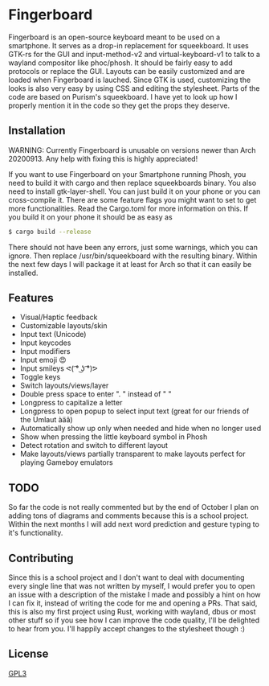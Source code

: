 # Fingerboard
Fingerboard is an open-source keyboard meant to be used on a smartphone. It serves as a drop-in replacement for squeekboard.
It uses GTK-rs for the GUI and input-method-v2 and virtual-keyboard-v1 to talk to a wayland compositor like phoc/phosh.
It should be fairly easy to add protocols or replace the GUI. Layouts can be easily customized and are loaded when Fingerboard is lauched.
Since GTK is used, customizing the looks is also very easy by using CSS and editing the stylesheet. Parts of the code are based on Purism's squeekboard.
I have yet to look up how I properly mention it in the code so they get the props they deserve.

## Installation
WARNING: Currently Fingerboard is unusable on versions newer than Arch 20200913. Any help with fixing this is highly appreciated!

If you want to use Fingerboard on your Smartphone running Phosh, you need to build it with cargo and then replace squeekboards binary.
You also need to install gtk-layer-shell.
You can just build it on your phone or you can cross-compile it. There are some feature flags you might want to set to get more functionalities.
Read the Cargo.toml for more information on this. If you build it on your phone it should be as easy as 
```bash
$ cargo build --release
```
There should not have been any errors, just some warnings, which you can ignore. Then replace /usr/bin/squeekboard with the resulting binary.
Within the next few days I will package it at least for Arch so that it can easily be installed.

## Features
- Visual/Haptic feedback
- Customizable layouts/skin
- Input text (Unicode)
- Input keycodes
- Input modifiers
- Input emoji 😍
- Input smileys ᕙ( ͡° ͜ʖ ͡°)ᕗ
- Toggle keys
- Switch layouts/views/layer
- Double press space to enter ". " instead of " "
- Longpress to capitalize a letter
- Longpress to open popup to select input text (great for our friends of the Umlaut àäâ)
- Automatically show up only when needed and hide when no longer used
- Show when pressing the little keyboard symbol in Phosh
- Detect rotation and switch to different layout
- Make layouts/views partially transparent to make layouts perfect for playing Gameboy emulators


## TODO
So far the code is not really commented but by the end of October I plan on adding tons of diagrams and comments because this is 
a school project. Within the next months I will add next word prediction and gesture typing to it's functionality.

## Contributing
Since this is a school project and I don't want to deal with documenting every single line that was not written by myself, I would prefer 
you to open an issue with a description of the mistake I made and possibly a hint on how I can fix it, instead of writing the code for me 
and opening a PRs. That said, this is also my first project using Rust, working with wayland, dbus or most other stuff so if you see how I 
can improve the code quality, I'll be delighted to hear from you. I'll happily accept changes to the stylesheet though :)

## License
[GPL3](https://choosealicense.com/licenses/gpl-3.0/)

